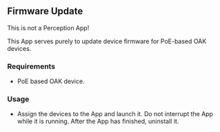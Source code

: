 ## Firmware Update 

This is not a Perception App!

This App serves purely to update device firmware for PoE-based OAK devices.

### Requirements 
- PoE based OAK device.

### Usage 
- Assign the devices to the App and launch it. Do not interrupt the App while it is running. After the App has finished, uninstall it. 
